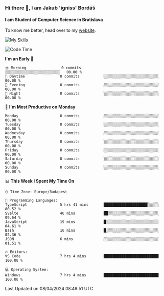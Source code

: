 ### Hi there 👋, I am Jakub 'igniss' Bordáš

#### I am Student of Computer Science in Bratislava
To know me better, head over to my [website](https://bordas.sk).

[![My Skills](https://skillicons.dev/icons?i=js,html,css,figma,svelte,java,kotlin,python,postgresql,typescript,nest,nodejs)](https://bordas.sk)


<!--START_SECTION:waka-->
![Code Time](http://img.shields.io/badge/Code%20Time-1%2C459%20hrs%207%20mins-blue)

**I'm an Early 🐤** 

```text
🌞 Morning                0 commits           ░░░░░░░░░░░░░░░░░░░░░░░░░   00.00 % 
🌆 Daytime                0 commits           ░░░░░░░░░░░░░░░░░░░░░░░░░   00.00 % 
🌃 Evening                0 commits           ░░░░░░░░░░░░░░░░░░░░░░░░░   00.00 % 
🌙 Night                  0 commits           ░░░░░░░░░░░░░░░░░░░░░░░░░   00.00 % 
```
📅 **I'm Most Productive on Monday** 

```text
Monday                   0 commits           ░░░░░░░░░░░░░░░░░░░░░░░░░   00.00 % 
Tuesday                  0 commits           ░░░░░░░░░░░░░░░░░░░░░░░░░   00.00 % 
Wednesday                0 commits           ░░░░░░░░░░░░░░░░░░░░░░░░░   00.00 % 
Thursday                 0 commits           ░░░░░░░░░░░░░░░░░░░░░░░░░   00.00 % 
Friday                   0 commits           ░░░░░░░░░░░░░░░░░░░░░░░░░   00.00 % 
Saturday                 0 commits           ░░░░░░░░░░░░░░░░░░░░░░░░░   00.00 % 
Sunday                   0 commits           ░░░░░░░░░░░░░░░░░░░░░░░░░   00.00 % 
```


📊 **This Week I Spent My Time On** 

```text
🕑︎ Time Zone: Europe/Budapest

💬 Programming Languages: 
TypeScript               5 hrs 41 mins       ████████████████████░░░░░   80.52 % 
Svelte                   40 mins             ██░░░░░░░░░░░░░░░░░░░░░░░   09.64 % 
JavaScript               19 mins             █░░░░░░░░░░░░░░░░░░░░░░░░   04.61 % 
Bash                     10 mins             █░░░░░░░░░░░░░░░░░░░░░░░░   02.36 % 
JSON                     6 mins              ░░░░░░░░░░░░░░░░░░░░░░░░░   01.51 % 

🔥 Editors: 
VS Code                  7 hrs 4 mins        █████████████████████████   100.00 % 

💻 Operating System: 
Windows                  7 hrs 4 mins        █████████████████████████   100.00 % 
```


 Last Updated on 08/04/2024 08:46:51 UTC
<!--END_SECTION:waka-->
